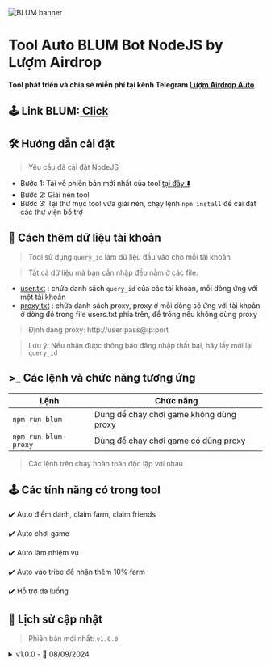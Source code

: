 ![BLUM banner](#)

# Tool Auto BLUM Bot NodeJS by Lượm Airdrop

**Tool phát triển và chia sẻ miễn phí tại kênh Telegram [Lượm Airdrop Auto](https://t.me/autoairdropref)**

## 🕹️ Link BLUM:[ Click](https://t.me/theYescoin_bot/Yescoin?startapp=OMqdcL)

## 🛠️ Hướng dẫn cài đặt

> Yêu cầu đã cài đặt NodeJS

- Bước 1: Tải về phiên bản mới nhất của tool [tại đây ⬇️](https://github.com/donguyen82/Blum/archive/refs/heads/main.zip)
- Bước 2: Giải nén tool
- Bước 3: Tại thư mục tool vừa giải nén, chạy lệnh `npm install` để cài đặt các thư viện bổ trợ

## 💾 Cách thêm dữ liệu tài khoản

> Tool sử dụng `query_id` làm dữ liệu đầu vào cho mỗi tài khoản

> Tất cả dữ liệu mà bạn cần nhập đều nằm ở các file:

- [user.txt](user.txt) : chứa danh sách `query_id` của các tài khoản, mỗi dòng ứng với một tài khoản
- [proxy.txt](proxy.txt) : chứa danh sách proxy, proxy ở mỗi dòng sẽ ứng với tài khoản ở dòng đó trong file users.txt phía trên, để trống nếu không dùng proxy

> Định dạng proxy: http://user:pass@ip:port

> Lưu ý: Nếu nhận được thông báo đăng nhập thất bại, hãy lấy mới lại `query_id`

## >\_ Các lệnh và chức năng tương ứng

| Lệnh                 | Chức năng                               |
| -------------------- | --------------------------------------- |
| `npm run blum`       | Dùng để chạy chơi game không dùng proxy |
| `npm run blum-proxy` | Dùng để chạy chơi game có dùng proxy    |

> Các lệnh trên chạy hoàn toàn độc lập với nhau

## 🕹️ Các tính năng có trong tool

✔️ Auto điểm danh, claim farm, claim friends

✔️ Auto chơi game

✔️ Auto làm nhiệm vụ

✔️ Auto vào tribe để nhận thêm 10% farm

✔️ Hỗ trợ đa luồng

## 🔄 Lịch sử cập nhật

> Phiên bản mới nhất: `v1.0.0`

<details>
<summary>v1.0.0 - 📅 08/09/2024</summary>
  
- Chia sẻ tool cho cộng đồng
- Bổ sung readme
</details>
